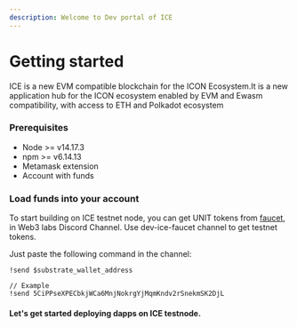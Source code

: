 ```yaml
---
description: Welcome to Dev portal of ICE
---
```


# Getting started

ICE is a new EVM compatible blockchain for the ICON Ecosystem.It is a new application hub for the ICON ecosystem enabled by EVM and Ewasm compatibility, with access to ETH and Polkadot ecosystem

### Prerequisites <a href="#checking-prerequisites" id="checking-prerequisites"></a>

* Node >= v14.17.3
* npm >= v6.14.13
* Metamask extension&#x20;
* Account with funds

### Load funds into your account

To start building on ICE testnet node, you can get UNIT tokens from [faucet](https://discord.gg/dzmePx2UZd), in Web3 labs Discord Channel. Use dev-ice-faucet channel to get testnet tokens.

Just paste the following command in the channel:

```
!send $substrate_wallet_address

// Example
!send 5CiPPseXPECbkjWCa6MnjNokrgYjMqmKndv2rSnekmSK2DjL
```

#### Let's get started deploying dapps on ICE testnode.

